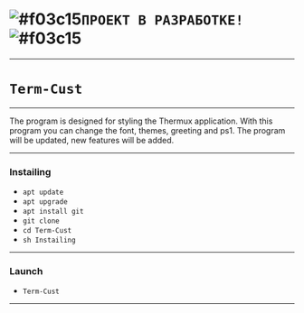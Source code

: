 
# **![#f03c15](https://placehold.it/15/f03c15/000000?text=+)`ПРОЕКТ В РАЗРАБОТКЕ!`![#f03c15](https://placehold.it/15/f03c15/000000?text=+)**
***
# **`Term-Cust`**
***
The program is designed for styling the Thermux application.
With this program you can change the font, themes, greeting and ps1.
The program will be updated, new features will be added.
***
### Instailing
* `apt update`
* `apt upgrade`
* `apt install git`
* `git clone `
* `cd Term-Cust`
* `sh Instailing`
***
### Launch
* `Term-Cust`
***
